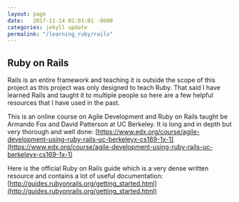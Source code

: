 ```yaml
---
layout: page
date:   2017-11-14 01:01:01 -0600
categories: jekyll update
permalink: "/learning_ruby/rails"
---
```


## Ruby on Rails

Rails is an entire framework and teaching it is outside the scope of this project
as this project was only designed to teach Ruby.
That said I have learned Rails and taught it to multiple people so here are a few
helpful resources that I have used in the past.

This is an online course on Agile Development and Ruby on Rails taught be Armando Fox
and David Patterson at UC Berkeley. It is long and in depth but very thorough and well done:
[https://www.edx.org/course/agile-development-using-ruby-rails-uc-berkeleyx-cs169-1x-1](https://www.edx.org/course/agile-development-using-ruby-rails-uc-berkeleyx-cs169-1x-1)

Here is the official Ruby on Rails guide which is a very dense written resource and
contains a lot of useful documentation:
[http://guides.rubyonrails.org/getting_started.html](http://guides.rubyonrails.org/getting_started.html)
